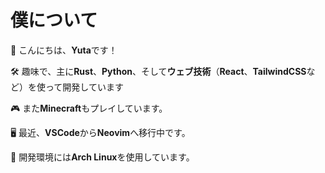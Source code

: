 # 僕について

👋 こんにちは、**Yuta**です！

🛠️ 趣味で、主に**Rust**、**Python**、そして**ウェブ技術**（**React**、**TailwindCSS**など）を使って開発しています

🎮 また**Minecraft**もプレイしています。

🖥️ 最近、**VSCode**から**Neovim**へ移行中です。

🐧 開発環境には**Arch Linux**を使用しています。
